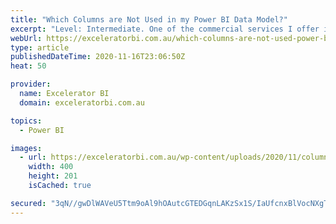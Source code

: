 ```yaml
---
title: "Which Columns are Not Used in my Power BI Data Model?"
excerpt: "Level: Intermediate. One of the commercial services I offer is to complete a health check of Power BI deployments. I look at everything including the data model, the DAX, the queries, the distribution approach, and other things to help you polish your work. I thought I would share with you [...]Read"
webUrl: https://exceleratorbi.com.au/which-columns-are-not-used-power-bi-data-model/
type: article
publishedDateTime: 2020-11-16T23:06:50Z
heat: 50

provider:
  name: Excelerator BI
  domain: exceleratorbi.com.au

topics:
  - Power BI

images:
  - url: https://exceleratorbi.com.au/wp-content/uploads/2020/11/columns-not-used.png
    width: 400
    height: 201
    isCached: true

secured: "3qN//gwDlWAVeU5Ttm9oAl9hOAutcGTEDGqnLAKzSx1S/IaUfcnxBlVocNXgTJQdPNw6AiheEKmq89WDbSEkwSCEHIVjMhQ9Yi3w5aC761Wum/Aj3io2Rpyhadnu9Pf7Lra5m0eoHQHtRQCy6641AR5S/rkoAcAr7DAqJbj/Z2aOS291iNO05l4lzM4src6b1wEOhAMCNJuAXKy8n+qjU1sn3ozM4OtZo9HzxkrkI/IkDzlREMyMQcTlVS4tZT8+wmNZu3TWbyi7uSmWpFutEBmUQpkd3UWMHmpUGx5b32XCwrXEk3BaIXo5V2ibul5mtRTE3KPxAcQH2FjL+VBf7Zq2zhV/tEPVnKYLZP77KJc=;N8516QPlTi5k1fRcQZyl+A=="
---
```


